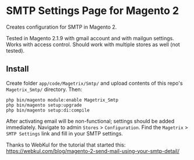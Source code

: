 # SMTP Settings Page for Magento 2

Creates configuration for SMTP in Magento 2.

Tested in Magento 2.1.9 with gmail account and with mailgun settings. Works with access control. Should work with multiple stores as well (not tested).

## Install

Create folder `app/code/Magetrix/Smtp/` and upload contents of this repo's `Magetrix_Smtp/` directory. Then: 

    php bin/magento module:enable Magetrix_Smtp
    php bin/magento setup:upgrade
    php bin/magento setup:di:compile

After activating email will be non-functional; settings should be added immediately. Navigate to admin `Stores` > `Configuration`. Find the `Magetrix` > `SMTP Settings` link and fill in your SMTP settings.

Thanks to WebKul for the tutorial that started this: https://webkul.com/blog/magento-2-send-mail-using-your-smtp-detail/